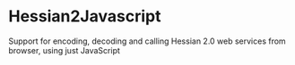 Hessian2Javascript
==================

Support for encoding, decoding and calling Hessian 2.0 web services from browser, using just JavaScript
